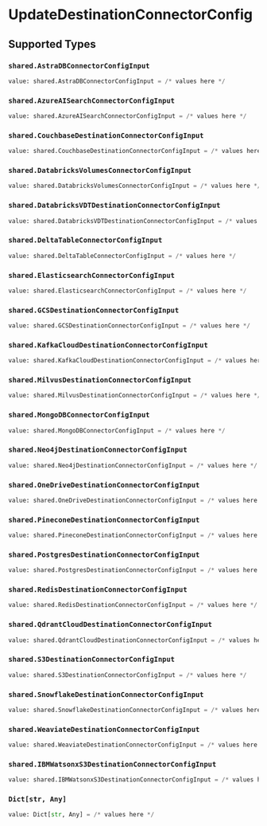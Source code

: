 # UpdateDestinationConnectorConfig


## Supported Types

### `shared.AstraDBConnectorConfigInput`

```python
value: shared.AstraDBConnectorConfigInput = /* values here */
```

### `shared.AzureAISearchConnectorConfigInput`

```python
value: shared.AzureAISearchConnectorConfigInput = /* values here */
```

### `shared.CouchbaseDestinationConnectorConfigInput`

```python
value: shared.CouchbaseDestinationConnectorConfigInput = /* values here */
```

### `shared.DatabricksVolumesConnectorConfigInput`

```python
value: shared.DatabricksVolumesConnectorConfigInput = /* values here */
```

### `shared.DatabricksVDTDestinationConnectorConfigInput`

```python
value: shared.DatabricksVDTDestinationConnectorConfigInput = /* values here */
```

### `shared.DeltaTableConnectorConfigInput`

```python
value: shared.DeltaTableConnectorConfigInput = /* values here */
```

### `shared.ElasticsearchConnectorConfigInput`

```python
value: shared.ElasticsearchConnectorConfigInput = /* values here */
```

### `shared.GCSDestinationConnectorConfigInput`

```python
value: shared.GCSDestinationConnectorConfigInput = /* values here */
```

### `shared.KafkaCloudDestinationConnectorConfigInput`

```python
value: shared.KafkaCloudDestinationConnectorConfigInput = /* values here */
```

### `shared.MilvusDestinationConnectorConfigInput`

```python
value: shared.MilvusDestinationConnectorConfigInput = /* values here */
```

### `shared.MongoDBConnectorConfigInput`

```python
value: shared.MongoDBConnectorConfigInput = /* values here */
```

### `shared.Neo4jDestinationConnectorConfigInput`

```python
value: shared.Neo4jDestinationConnectorConfigInput = /* values here */
```

### `shared.OneDriveDestinationConnectorConfigInput`

```python
value: shared.OneDriveDestinationConnectorConfigInput = /* values here */
```

### `shared.PineconeDestinationConnectorConfigInput`

```python
value: shared.PineconeDestinationConnectorConfigInput = /* values here */
```

### `shared.PostgresDestinationConnectorConfigInput`

```python
value: shared.PostgresDestinationConnectorConfigInput = /* values here */
```

### `shared.RedisDestinationConnectorConfigInput`

```python
value: shared.RedisDestinationConnectorConfigInput = /* values here */
```

### `shared.QdrantCloudDestinationConnectorConfigInput`

```python
value: shared.QdrantCloudDestinationConnectorConfigInput = /* values here */
```

### `shared.S3DestinationConnectorConfigInput`

```python
value: shared.S3DestinationConnectorConfigInput = /* values here */
```

### `shared.SnowflakeDestinationConnectorConfigInput`

```python
value: shared.SnowflakeDestinationConnectorConfigInput = /* values here */
```

### `shared.WeaviateDestinationConnectorConfigInput`

```python
value: shared.WeaviateDestinationConnectorConfigInput = /* values here */
```

### `shared.IBMWatsonxS3DestinationConnectorConfigInput`

```python
value: shared.IBMWatsonxS3DestinationConnectorConfigInput = /* values here */
```

### `Dict[str, Any]`

```python
value: Dict[str, Any] = /* values here */
```

